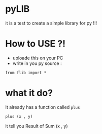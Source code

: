 # pyLIB
it is a test to create a simple library for py !!!


# How to USE ?!
- uploade this on your PC 
- write in you py source :
```
from flib import *
```


# what it do?

It already has a function called `plus` 

```
plus (x , y)
```

it tell you Result of Sum (x , y)
     
